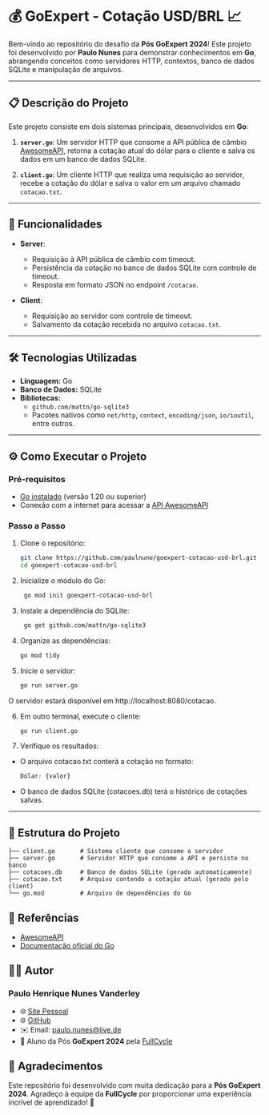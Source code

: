 # 💰 GoExpert - Cotação USD/BRL 📈

Bem-vindo ao repositório do desafio da **Pós GoExpert 2024**! Este projeto foi desenvolvido por **Paulo Nunes** para demonstrar conhecimentos em **Go**, abrangendo conceitos como servidores HTTP, contextos, banco de dados SQLite e manipulação de arquivos.

---

## 📋 Descrição do Projeto

Este projeto consiste em dois sistemas principais, desenvolvidos em **Go**:

1. **`server.go`**: Um servidor HTTP que consome a API pública de câmbio [AwesomeAPI](https://economia.awesomeapi.com.br/json/last/USD-BRL), retorna a cotação atual do dólar para o cliente e salva os dados em um banco de dados SQLite.

2. **`client.go`**: Um cliente HTTP que realiza uma requisição ao servidor, recebe a cotação do dólar e salva o valor em um arquivo chamado `cotacao.txt`.

---

## 🚀 Funcionalidades

- **Server**:
  - Requisição à API pública de câmbio com timeout.
  - Persistência da cotação no banco de dados SQLite com controle de timeout.
  - Resposta em formato JSON no endpoint `/cotacao`.

- **Client**:
  - Requisição ao servidor com controle de timeout.
  - Salvamento da cotação recebida no arquivo `cotacao.txt`.

---

## 🛠️ Tecnologias Utilizadas

- **Linguagem:** Go
- **Banco de Dados:** SQLite
- **Bibliotecas:** 
  - `github.com/mattn/go-sqlite3`
  - Pacotes nativos como `net/http`, `context`, `encoding/json`, `io/ioutil`, entre outros.

---

## ⚙️ Como Executar o Projeto

### Pré-requisitos
- [Go instalado](https://golang.org/dl/) (versão 1.20 ou superior)
- Conexão com a internet para acessar a [API AwesomeAPI](https://economia.awesomeapi.com.br/json/last/USD-BRL)

### Passo a Passo

1. Clone o repositório:
   ```bash
   git clone https://github.com/paulnune/goexpert-cotacao-usd-brl.git
   cd goexpert-cotacao-usd-brl

2. Inicialize o módulo do Go:
   ```bash
    go mod init goexpert-cotacao-usd-brl

3. Instale a dependência do SQLite:
   ```bash
    go get github.com/mattn/go-sqlite3

4. Organize as dependências:
    ```bash
    go mod tidy

5. Inicie o servidor:
    ```bash
    go run server.go

O servidor estará disponível em http://localhost:8080/cotacao.

6. Em outro terminal, execute o cliente:

    ```bash
    go run client.go

7. Verifique os resultados:

- O arquivo cotacao.txt conterá a cotação no formato:

    ```css
    Dólar: {valor}

- O banco de dados SQLite (cotacoes.db) terá o histórico de cotações salvas.

---

## 📂 Estrutura do Projeto

    ├── client.go       # Sistema cliente que consome o servidor
    ├── server.go       # Servidor HTTP que consome a API e persiste no banco
    ├── cotacoes.db     # Banco de dados SQLite (gerado automaticamente)
    ├── cotacao.txt     # Arquivo contendo a cotação atual (gerado pelo client)
    └── go.mod          # Arquivo de dependências do Go

## 📖 Referências

- [AwesomeAPI](https://docs.awesomeapi.com.br/api-de-moedas)  
- [Documentação oficial do Go](https://golang.org/doc/)

## 👨‍💻 Autor

### **Paulo Henrique Nunes Vanderley**  
- 🌐 [Site Pessoal](https://www.paulonunes.dev/)  
- 🌐 [GitHub](https://github.com/paulnune)  
- ✉️ Email: [paulo.nunes@live.de](mailto:paulo.nunes@live.de)  
- 🚀 Aluno da Pós **GoExpert 2024** pela [FullCycle](https://fullcycle.com.br)

## 🎉 Agradecimentos

Este repositório foi desenvolvido com muita dedicação para a **Pós GoExpert 2024**. Agradeço à equipe da **FullCycle** por proporcionar uma experiência incrível de aprendizado! 🚀


